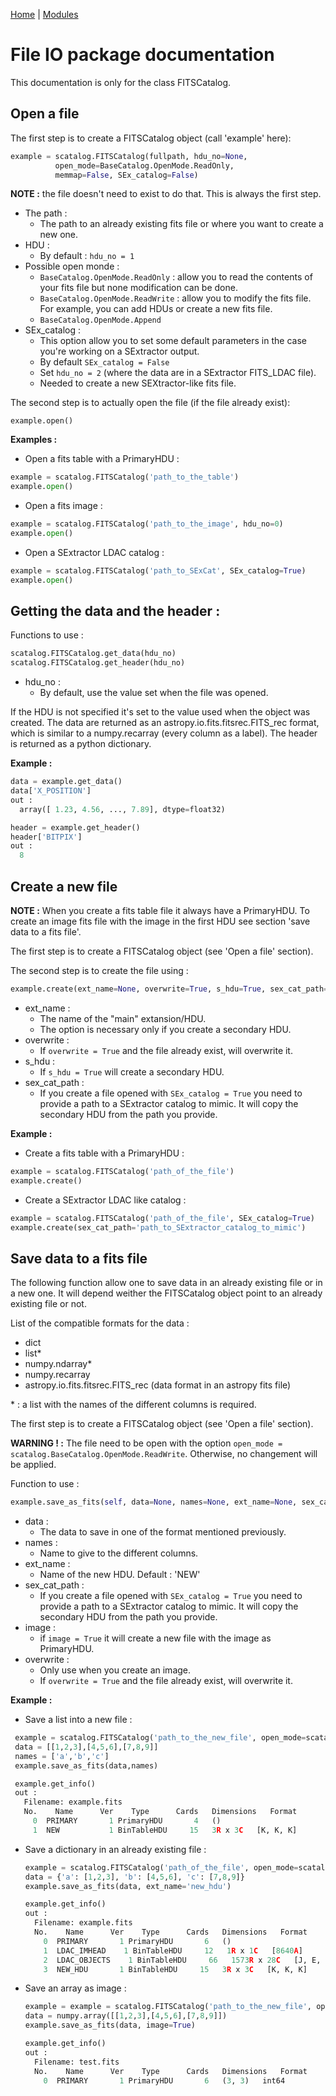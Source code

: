 [Home](../shapepipe.md) | [Modules](../module_docs.md)

# File IO package documentation

This documentation is only for the class FITSCatalog.

## Open a file

The first step is to create a FITSCatalog object (call 'example' here):

```python
example = scatalog.FITSCatalog(fullpath, hdu_no=None,
          open_mode=BaseCatalog.OpenMode.ReadOnly,
          memmap=False, SEx_catalog=False)
```

**NOTE :** the file doesn't need to exist to do that. This is always the first step.

  - The path :
    - The path to an already existing fits file or where you want to create a new one.
  - HDU :
    - By default : `hdu_no = 1`
  - Possible open monde :
    - `BaseCatalog.OpenMode.ReadOnly` : allow you to read the contents of your fits file but none modification can be done.
    - `BaseCatalog.OpenMode.ReadWrite` : allow you to modify the fits file. For example, you can add HDUs or create a new fits file.
    - `BaseCatalog.OpenMode.Append`
  - SEx_catalog :
    - This option allow you to set some default parameters in the case you're working on a SExtractor output.
    - By default `SEx_catalog = False`
    - Set `hdu_no = 2` (where the data are in a SExtractor FITS_LDAC file).
    - Needed to create a new SEXtractor-like fits file.

The second step is to actually open the file (if the file already exist):

`example.open()`

**Examples :**

- Open a fits table with a PrimaryHDU :
```python
example = scatalog.FITSCatalog('path_to_the_table')
example.open()
```
- Open a fits image :
```python
example = scatalog.FITSCatalog('path_to_the_image', hdu_no=0)
example.open()
```
- Open a SExtractor LDAC catalog :
```python
example = scatalog.FITSCatalog('path_to_SExCat', SEx_catalog=True)
example.open()
```

## Getting the data and the header :

Functions to use :
```python
scatalog.FITSCatalog.get_data(hdu_no)
scatalog.FITSCatalog.get_header(hdu_no)
```

- hdu_no :
  - By default, use the value set when the file was opened.

If the HDU is not specified it's set to the value used when the object was created.
The data are returned as an astropy.io.fits.fitsrec.FITS_rec format, which is similar to a numpy.recarray (every column as a label).
The header is returned as a python dictionary.

**Example :**

```python
data = example.get_data()
data['X_POSITION']
out :
  array([ 1.23, 4.56, ..., 7.89], dtype=float32)

header = example.get_header()
header['BITPIX']
out :
  8
```

## Create a new file

**NOTE :** When you create a fits table file it always have a PrimaryHDU. To create an image fits file with the image in the first HDU see section 'save data to a fits file'.

The first step is to create a FITSCatalog object (see 'Open a file' section).

The second step is to create the file using :

```python
example.create(ext_name=None, overwrite=True, s_hdu=True, sex_cat_path=None)
```

- ext_name :
  - The name of the "main" extansion/HDU.
  - The option is necessary only if you create a secondary HDU.
- overwrite :
  - If `overwrite = True` and the file already exist, will overwrite it.
- s_hdu :
  - If `s_hdu = True` will create a secondary HDU.
- sex_cat_path :
  - If you create a file opened with `SEx_catalog = True` you need to provide a path to a SExtractor catalog to mimic. It will copy the secondary HDU from the path you provide.

**Example :**

- Create a fits table with a PrimaryHDU :
```python
example = scatalog.FITSCatalog('path_of_the_file')
example.create()
```

- Create a SExtractor LDAC like catalog :
```python
example = scatalog.FITSCatalog('path_of_the_file', SEx_catalog=True)
example.create(sex_cat_path='path_to_SExtractor_catalog_to_mimic')
```

## Save data to a fits file

The following function allow one to save data in an already existing file or in a new one. It will depend weither the FITSCatalog object point to an already existing file or not.

List of the compatible formats for the data :
- dict
- list*
- numpy.ndarray*
- numpy.recarray
- astropy.io.fits.fitsrec.FITS_rec (data format in an astropy fits file)

\* : a list with the names of the different columns is required.

The first step is to create a FITSCatalog object (see 'Open a file' section).

**WARNING !  :** The file need to be open with the option `open_mode = scatalog.BaseCatalog.OpenMode.ReadWrite`. Otherwise, no changement will be applied.

Function to use :
```python
example.save_as_fits(self, data=None, names=None, ext_name=None, sex_cat_path=None, image=False, overwrite=False)
```

- data :
  - The data to save in one of the format mentioned previously.
- names :
  - Name to give to the different columns.
- ext_name :
  - Name of the new HDU. Default : 'NEW'
- sex_cat_path :
  - If you create a file opened with `SEx_catalog = True` you need to provide a path to a SExtractor catalog to mimic. It will copy the secondary HDU from the path you provide.
- image :
  - if `image = True` it will create a new file with the image as PrimaryHDU.
- overwrite :
  - Only use when you create an image.
  - If `overwrite = True` and the file already exist, will overwrite it.

**Example :**

- Save a list into a new file :

 ```python
  example = scatalog.FITSCatalog('path_to_the_new_file', open_mode=scatalog.BaseCatalog.OpenMode.ReadWrite)
  data = [[1,2,3],[4,5,6],[7,8,9]]
  names = ['a','b','c']
  example.save_as_fits(data,names)

  example.get_info()
  out :
    Filename: example.fits
    No.    Name      Ver    Type      Cards   Dimensions   Format
      0  PRIMARY       1 PrimaryHDU       4   ()      
      1  NEW           1 BinTableHDU     15   3R x 3C   [K, K, K]
  ```

- Save a dictionary in an already existing file :

  ```python
  example = scatalog.FITSCatalog('path_of_the_file', open_mode=scatalog.BaseCatalog.OpenMode.ReadWrite)
  data = {'a': [1,2,3], 'b': [4,5,6], 'c': [7,8,9]}
  example.save_as_fits(data, ext_name='new_hdu')

  example.get_info()
  out :
    Filename: example.fits
    No.    Name      Ver    Type      Cards   Dimensions   Format
      0  PRIMARY       1 PrimaryHDU       6   ()      
      1  LDAC_IMHEAD    1 BinTableHDU     12   1R x 1C   [8640A]   
      2  LDAC_OBJECTS    1 BinTableHDU     66   1573R x 28C   [J, E, E, E, E, E, E, E, E, D, D, D, D, D, I, J, E, D, D, E, E, E, E, E, 2500E, E, E, E]   
      3  NEW_HDU       1 BinTableHDU     15   3R x 3C   [K, K, K]
  ```

- Save an array as image :

  ```python
  example = example = scatalog.FITSCatalog('path_to_the_new_file', open_mode=scatalog.BaseCatalog.OpenMode.ReadWrite)
  data = numpy.array([[1,2,3],[4,5,6],[7,8,9]])
  example.save_as_fits(data, image=True)

  example.get_info()
  out :
    Filename: test.fits
    No.    Name      Ver    Type      Cards   Dimensions   Format
      0  PRIMARY       1 PrimaryHDU       6   (3, 3)   int64
  ```
